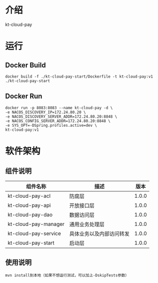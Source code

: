 # 介绍
kt-cloud-pay

# 运行

## Docker Build
```shell
docker build -f ./kt-cloud-pay-start/Dockerfile -t kt-cloud-pay:v1 ./kt-cloud-pay-start
```
## Docker Run
```shell
docker run -p 8083:8083 --name kt-cloud-pay -d \
-e NACOS_DISCOVERY_IP=172.24.80.20 \
-e NACOS_DISCOVERY_SERVER_ADDR=172.24.80.20:8848 \
-e NACOS_CONFIG_SERVER_ADDR=172.24.80.20:8848 \
-e SYS_OPT=-DSpring.profiles.active=dev \
kt-cloud-pay:v1
```

# 软件架构

## 组件说明

| 组件名称                       | 描述           | 版本    |
|----------------------------|--------------|-------|
| kt-cloud-pay-acl     | 防腐层          | 1.0.0 |
| kt-cloud-pay-api     | 开放接口层        | 1.0.0 |
| kt-cloud-pay-dao     | 数据访问层        | 1.0.0 |
| kt-cloud-pay-manager | 通用业务处理层      | 1.0.0 |
| kt-cloud-pay-service | 具体业务以及内部访问转发 | 1.0.0 |
| kt-cloud-pay-start   | 启动层          | 1.0.0 |


## 使用说明
```
mvn install到本地（如果不想运行测试，可以加上-DskipTests参数）
```